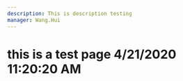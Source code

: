 ```yaml
---
description: This is description testing
manager: Wang.Hui
---
```

# this is a test page 4/21/2020 11:20:20 AM